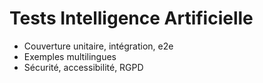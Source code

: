 # Tests Intelligence Artificielle

- Couverture unitaire, intégration, e2e
- Exemples multilingues
- Sécurité, accessibilité, RGPD
